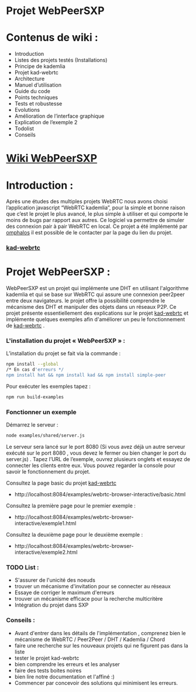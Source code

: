 # Projet WebPeerSXP

# Contenus de wiki :
- Introduction
- Listes des projets testés (Installations)
- Principe de kademlia
- Projet kad-webrtc
- Architecture 
- Manuel d’utilisation
- Guide du code
- Points techniques
- Tests et robustesse
- Evolutions
- Amélioration de l’interface graphique
- Explication de l’exemple 2
- Todolist
- Conseils

# [Wiki WebPeerSXP](https://github.com/yassinebj3/GL-WebPeerSXP/wiki/Projet-WebPeerSXP)

# Introduction : 
Après une études des multiples projets WebRTC nous avons choisi l’application javascript “WebRTC kademlia”, pour la simple et bonne raison que c’est le projet le plus avancé, le plus simple à utiliser et qui comporte le moins de bugs par rapport aux autres. Ce logiciel va permettre de simuler des connexion pair à pair WebRTC en local. Ce projet a été implémenté par [omphalos](https://github.com/omphalos)  il est possible de le contacter par la page du lien du projet.

### [kad-webrtc](https://github.com/kadtools/kad-webrtc) 

# Projet WebPeerSXP : 
WebPeerSXP est un projet qui implémente une DHT en utilisant l'algorithme kademlia et qui se base sur WebRTC qui assure une connexion peer2peer entre deux navigateurs.
le projet offre la possibilité comprendre le mécanisme des DHT et manipuler des objets dans un réseaux P2P. 
Ce projet présente essentiellement des explications sur le projet [kad-webrtc](https://github.com/kadtools/kad-webrtc) et implémente quelques exemples afin d'améliorer un peu le fonctionnement de [kad-webrtc](https://github.com/kadtools/kad-webrtc) .

### L'installation du projet « WebPeerSXP » : 
L’installation du projet se fait via la commande :
```sh
npm install --global 
/* En cas d'erreurs */
npm install hat && npm install kad && npm install simple-peer
```
Pour exécuter les exemples tapez : 
```sh
npm run build-examples 
```

### Fonctionner un exemple

Démarrez le serveur :
```sh
node examples/shared/server.js
```

Le serveur sera lancé sur le port 8080 (Si vous avez déjà un autre serveur exécuté sur le port 8080 , vous devez le fermer ou bien changer le port du server.js) . 
Tapez l’URL de l’exemple, ouvrez plusieurs onglets et essayez de connecter les clients entre eux.
Vous pouvez regarder la console pour savoir le fonctionnement du projet.

Consultez la page basic du projet [kad-webrtc](https://github.com/kadtools/kad-webrtc)

- http://localhost:8084/examples/webrtc-browser-interactive/basic.html

Consultez la première page pour le premier exemple :

- http://localhost:8084/examples/webrtc-browser-interactive/exemple1.html

Consultez la deuxième page pour le deuxième exemple :

- http://localhost:8084/examples/webrtc-browser-interactive/exemple2.html

### TODO List : 
- S'assurer de l'unicité des noeuds 
- trouver un mécanisme d'invitation pour se connecter au réseaux
- Essaye de corriger le maximum d'erreurs 
- trouver un mécanisme efficace pour la recherche multicritère 
- Intégration du projet dans SXP 

### Conseils : 
- Avant d'entrer dans les détails de l'implémentation , comprenez bien le mécanisme de   WebRTC / Peer2Peer / DHT / Kademlia / Chord
- faire une recherche sur les nouveaux projets qui ne figurent pas dans la liste 
- tester le projet kad-webrtc 
- bien comprendre les erreurs et les analyser 
- faire des tests boites noires 
- bien lire notre documentation et l'affiné :) 
- Commencer par concevoir des solutions qui minimisent les erreurs. 






